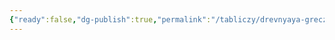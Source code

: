 ```yaml
---
{"ready":false,"dg-publish":true,"permalink":"/tabliczy/drevnyaya-grecziya/sokrovishhnicza-afinyan-v-delfah/","dgPassFrontmatter":true}
---
```



